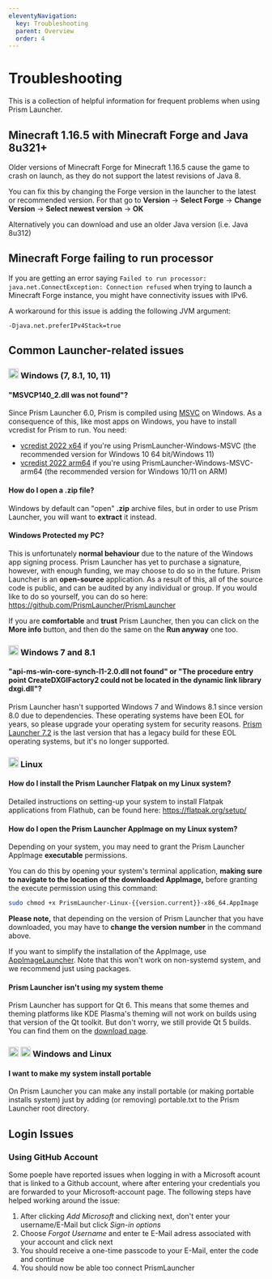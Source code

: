 ```yaml
---
eleventyNavigation:
  key: Troubleshooting
  parent: Overview
  order: 4
---
```

# Troubleshooting

This is a collection of helpful information for frequent problems when using Prism Launcher.

## Minecraft 1.16.5 with Minecraft Forge and Java 8u321+

Older versions of Minecraft Forge for Minecraft 1.16.5 cause the game to crash on launch, as they do not support the latest revisions of Java 8.

You can fix this by changing the Forge version in the launcher to the latest or recommended version.
For that go to **Version** → **Select Forge** → **Change Version** → **Select newest version** → **OK**

Alternatively you can download and use an older Java version (i.e. Java 8u312)

## Minecraft Forge failing to run processor

If you are getting an error saying `Failed to run processor: java.net.ConnectException: Connection refused` when trying to launch a Minecraft Forge instance, you might have connectivity issues with IPv6.

A workaround for this issue is adding the following JVM argument:

```text
-Djava.net.preferIPv4Stack=true
```

## Common Launcher-related issues

### <img src="https://upload.wikimedia.org/wikipedia/commons/8/87/Windows_logo_-_2021.svg" alt="Windows Logo" height="20" /> Windows (7, 8.1, 10, 11)

#### "MSVCP140_2.dll was not found"?

Since Prism Launcher 6.0, Prism is compiled using [MSVC](https://en.wikipedia.org/wiki/Microsoft_Visual_C%2B%2B) on Windows.
As a consequence of this, like most apps on Windows, you have to install vcredist for Prism to run.
You need:

* [vcredist 2022 x64](https://aka.ms/vs/17/release/vc_redist.x64.exe) if you're using PrismLauncher-Windows-MSVC (the recommended version for Windows 10 64 bit/Windows 11)
* [vcredist 2022 arm64](https://aka.ms/vs/17/release/vc_redist.arm64.exe) if you're using PrismLauncher-Windows-MSVC-arm64 (the recommended version for Windows 10/11 on ARM)

#### How do I open a .zip file?

Windows by default can "open" **.zip** archive files, but in order to use Prism Launcher, you will want to **extract** it instead.

#### Windows Protected my PC?

This is unfortunately **normal behaviour** due to the nature of the Windows app signing process. Prism Launcher has yet to purchase a signature, however, with enough funding, we may choose to do so in the future. Prism Launcher is an **open-source** application. As a result of this, all of the source code is public, and can be audited by any individual or group. If you would like to do so yourself, you can do so here: <https://github.com/PrismLauncher/PrismLauncher>

If you are **comfortable** and **trust** Prism Launcher, then you can click on the **More info** button, and then do the same on the **Run anyway** one too.

### <img src="https://upload.wikimedia.org/wikipedia/de/c/c2/Microsoft_Windows_7_logo.svg" alt="Windows 7 Logo" height="20" /> Windows 7 and 8.1

#### "api-ms-win-core-synch-l1-2.0.dll not found" or "The procedure entry point CreateDXGIFactory2 could not be located in the dynamic link library dxgi.dll"?

Prism Launcher hasn't supported Windows 7 and Windows 8.1 since version 8.0 due to dependencies. These operating systems have been EOL for years, so please upgrade your operating system for security reasons.
[Prism Launcher 7.2](https://github.com/PrismLauncher/PrismLauncher/releases/tag/7.2) is the last version that has a legacy build for these EOL operating systems, but it's no longer supported.

### <img src="https://upload.wikimedia.org/wikipedia/commons/3/3c/TuxFlat.svg" alt="Linux Tux Logo" height="20" /> Linux

#### How do I install the Prism Launcher Flatpak on my Linux system?

Detailed instructions on setting-up your system to install Flatpak applications from Flathub, can be found here: <https://flatpak.org/setup/>

#### How do I open the Prism Launcher AppImage on my Linux system?

Depending on your system, you may need to grant the Prism Launcher AppImage **executable** permissions.

You can do this by opening your system's terminal application, **making sure to navigate to the location of the downloaded AppImage,** before granting the execute permission using this command:

```bash
sudo chmod +x PrismLauncher-Linux-{{version.current}}-x86_64.AppImage
```

**Please note,** that depending on the version of Prism Launcher that you have downloaded, you may have to **change the version number** in the command above.

If you want to simplify the installation of the AppImage, use [AppImageLauncher](https://github.com/TheAssassin/AppImageLauncher). Note that this won't work on non-systemd system, and we recommend just using packages.

#### Prism Launcher isn't using my system theme

Prism Launcher has support for Qt 6.
This means that some themes and theming platforms like KDE Plasma's theming will not work on builds using that version of the Qt toolkit.
But don't worry, we still provide Qt 5 builds.
You can find them on the [download page](https://prismlauncher.org/download/linux).

### <img src="https://upload.wikimedia.org/wikipedia/commons/8/87/Windows_logo_-_2021.svg" alt="Windows Logo" height="20" /> <img src="https://upload.wikimedia.org/wikipedia/commons/3/3c/TuxFlat.svg" alt="Linux Tux Logo" height="20" /> Windows and Linux

#### I want to make my system install portable

On Prism Launcher you can make any install portable (or making portable installs system) just by adding (or removing) portable.txt to the Prism Launcher root directory.

## Login Issues

### Using GitHub Account

Some poeple have reported issues when logging in with a Microsoft acount that is linked to a Github account, where after entering your credentials you are forwarded to your Microsoft-account page. The following steps have helped working around the issue:

1. After clicking _Add Microsoft_ and clicking next, don't enter your username/E-Mail but click _Sign-in options_
2. Choose _Forgot Username_ and enter te E-Mail adress associated with your account and click next
3. You should receive a one-time passcode to your E-Mail, enter the code and continue
4. You should now be able too connect PrismLauncher
